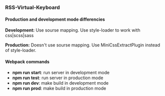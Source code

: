 ### RSS-Virtual-Keyboard

#### Production and development mode differencies
**Development:**
Use sourse mapping.
Use style-loader to work with css|scss|sass

**Production:**
Doesn't use sourse mapping.
Use MiniCssExtractPlugin instead of style-loader.

#### Webpack commands

- **npm run start**: run server in development mode
- **npm run test**: run server in production mode
- **npm run dev**: make build in development mode
- **npm run prod**: make build in production mode
